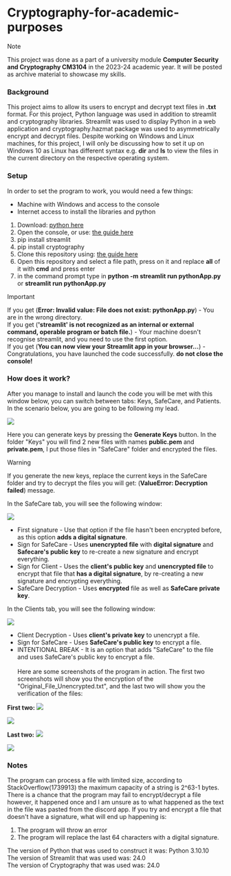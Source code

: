 # Cryptography-for-academic-purposes

> [!Note]
> This project was done as a part of a university module **Computer Security and Cryptography CM3104** in the 2023-24 academic year. It will be posted as archive material to showcase my skills.

### Background
This project aims to allow its users to encrypt and decrypt text files in __.txt__ format. For this project, Python language was used in addition to streamlit and cryptography libraries. Streamlit was used to display Python in a web application and cryptography.hazmat package was used to asymmetrically encrypt and decrypt files. Despite working on Windows and Linux machines, for this project, I will only be discussing how to set it up on Windows 10 as Linux has different syntax e.g. **dir** and **ls** to view the files in the current directory on the respective operating system.

### Setup
In order to set the program to work, you would need a few things:
* Machine with Windows and access to the console
* Internet access to install the libraries and python

1) Download: [python here](https://www.python.org/downloads/)
2) Open the console, or use: [the guide here](https://www.lifewire.com/how-to-open-command-prompt-2618089#:~:text=Select%20the%20Start%20menu%20the,Prompt%20will%20open%20within%20Terminal)
3) pip install streamlit 
4) pip install cryptography
5) Clone this repository using: [the guide here](https://docs.github.com/en/repositories/creating-and-managing-repositories/cloning-a-repository)
6) Open this repository and select a file path, press on it and replace **all** of it with **cmd** and press enter
7) in the command prompt type in **python -m streamlit run pythonApp.py** or **streamlit run pythonApp.py**

> [!Important]
> If you get (**Error: Invalid value: File does not exist: pythonApp.py**) - You are in the wrong directory. <br>
> If you get (**'streamlit' is not recognized as an internal or external command,
operable program or batch file.**) - Your machine doesn't recognise streamlit, and you need to use the first option.<br>
> If you get (**You can now view your Streamlit app in your browser...**) - Congratulations, you have launched the code successfully. **do not close the console!**

### How does it work?
After you manage to install and launch the code you will be met with this window below, you can switch between tabs: Keys, SafeCare, and Patients. In the scenario below,  you are going to be following my lead. 

<img src="https://github.com/OlegKov33/Cryptography-for-academic-purposes/blob/main/media/landing_page.jpg">

Here you can generate keys by pressing the **Generate Keys** button. In the folder "Keys" you will find 2 new files with names **public.pem** and **private.pem**, I put those files in "SafeCare" folder and encrypted the files.

> [!WARNING]
> If you generate the new keys, replace the current keys in the SafeCare folder and try to decrypt the files you will get: (**ValueError: Decryption failed**) message.

In the SafeCare tab, you will see the following window:

<img src="https://github.com/OlegKov33/Cryptography-for-academic-purposes/blob/main/media/SafeCare_page.jpg">

* First signature - Use that option if the file hasn't been encrypted before, as this option __adds a digital signature__.
* Sign for SafeCare - Uses __unencrypted file__ with __digital signature__ and __Safecare's public key__  to re-create a new signature and encrypt everything.
* Sign for Client - Uses the **client's public key** and **unencrypted file** to encrypt that file that __has a digital signature__,  by re-creating a new signature and encrypting everything.
* SafeCare Decryption - Uses __encrypted__ file as well as __SafeCare private key__.

In the Clients tab, you will see the following window:

<img src="https://github.com/OlegKov33/Cryptography-for-academic-purposes/blob/main/media/Clients_page.jpg">

* Client Decryption - Uses __client's private key__ to unencrypt a file.
* Sign for SafeCare - Uses __SafeCare's public key__ to encrypt a file.
* INTENTIONAL BREAK - It is an option that adds "SafeCare" to the file and uses SafeCare's public key to encrypt a file.
<br><br>
Here are some screenshots of the program in action. The first two screenshots will show you the encryption of the "Original_File_Unencrypted.txt", and the last two will show you the verification of the files:<br>

__First two:__
<img src="https://github.com/OlegKov33/Cryptography-for-academic-purposes/blob/main/media/Encryption_Of_Original_File.jpg">

<img src="https://github.com/OlegKov33/Cryptography-for-academic-purposes/blob/main/media/Break_Of_Original_File.jpg">

__Last two:__
<img src="https://github.com/OlegKov33/Cryptography-for-academic-purposes/blob/main/media/Verifying_The_Original_File.jpg">

<img src="https://github.com/OlegKov33/Cryptography-for-academic-purposes/blob/main/media/Verifying_The_Bronek_File.jpg">

### Notes
The program can process a file with limited size, according to StackOverflow(1739913) the maximum capacity of a string is 2^63-1 bytes. There is a chance that the program may fail to encrypt/decrypt a file however, it happened once and I am unsure as to what happened as the text in the file was pasted from the discord app. If you try and encrypt a file that doesn't have a signature, what will end up happening is: 

1) The program will throw an error
2) The program will replace the last 64 characters with a digital signature.

The version of Python that was used to construct it was: Python 3.10.10 <br>
The version of Streamlit that was used was: 24.0 <br>
The version of Cryptography that was used was: 24.0
